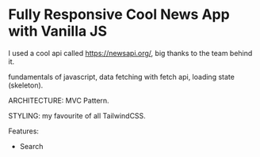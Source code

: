 # Fully Responsive Cool News App with Vanilla JS

I used a cool api called https://newsapi.org/, big thanks to the team behind it.

fundamentals of javascript, data fetching with fetch api, loading state (skeleton).

ARCHITECTURE: MVC Pattern.

STYLING: my favourite of all TailwindCSS.

Features:

- Search
